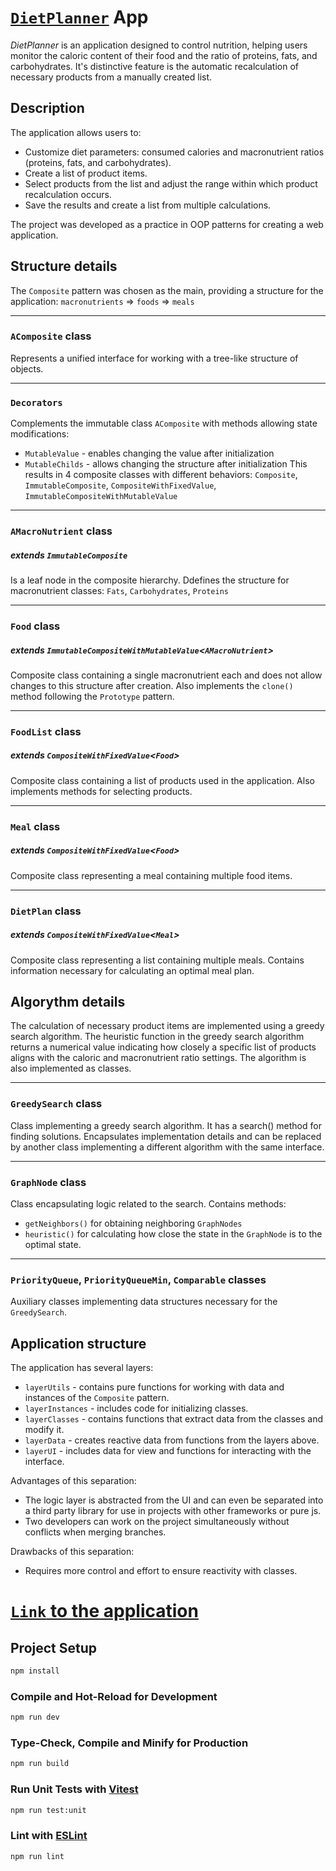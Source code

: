 # [`DietPlanner`](https://diet-planer.vercel.app/) App

*DietPlanner* is an application designed to control nutrition, helping users monitor the caloric content of their food and the ratio of proteins, fats, and carbohydrates. It's distinctive feature is the automatic recalculation of necessary products from a manually created list.

## Description

The application allows users to:

- Customize diet parameters: consumed calories and macronutrient ratios (proteins, fats, and carbohydrates).
- Create a list of product items.
- Select products from the list and adjust the range within which product recalculation occurs.
- Save the results and create a list from multiple calculations.

The project was developed as a practice in OOP patterns for creating a web application.


## Structure details
The `Composite` pattern was chosen as the main, providing a structure for the application:
`macronutrients` ⇒ `foods` ⇒ `meals`

___
### `AComposite` class
Represents a unified interface for working with a tree-like structure of objects.
___
### `Decorators`
Complements the immutable class `AComposite` with methods allowing state modifications:
- `MutableValue` - enables changing the value after initialization
- `MutableChilds` - allows changing the structure after initialization
This results in 4 composite classes with different behaviors: `Composite`, `ImmutableComposite`, `CompositeWithFixedValue`, `ImmutableCompositeWithMutableValue`
___
### `AMacroNutrient` class
##### extends `ImmutableComposite`
Is a leaf node in the composite hierarchy.
Ddefines the structure for macronutrient classes: `Fats`, `Carbohydrates`, `Proteins`
___
### `Food` class
##### extends `ImmutableCompositeWithMutableValue`<`AMacroNutrient`>
Composite class containing a single macronutrient each and does not allow changes to this structure after creation.
Also implements the `clone()` method following the `Prototype` pattern.
___
### `FoodList` class
##### extends `CompositeWithFixedValue`<`Food`>
Composite class containing a list of products used in the application.
Also implements methods for selecting products.
___
### `Meal` class
##### extends `CompositeWithFixedValue`<`Food`>
Composite class representing a meal containing multiple food items.
___
### `DietPlan` class
##### extends `CompositeWithFixedValue`<`Meal`>
Composite class representing a list containing multiple meals.
Contains information necessary for calculating an optimal meal plan.

## Algorythm details
The calculation of necessary product items are implemented using a greedy search algorithm. The heuristic function in the greedy search algorithm returns a numerical value indicating how closely a specific list of products aligns with the caloric and macronutrient ratio settings. The algorithm is also implemented as classes.

___
### `GreedySearch` class
Class implementing a greedy search algorithm. It has a search() method for finding solutions.
Encapsulates implementation details and can be replaced by another class implementing a different algorithm with the same interface.

___
### `GraphNode` class
Class encapsulating logic related to the search. Contains methods:
- `getNeighbors()` for obtaining neighboring `GraphNodes`
- `heuristic()` for calculating how close the state in the `GraphNode` is to the optimal state.
___
### `PriorityQueue`, `PriorityQueueMin`, `Comparable` classes
Auxiliary classes implementing data structures necessary for the `GreedySearch`.

## Application structure
The application has several layers:

- `layerUtils` - contains pure functions for working with data and instances of the `Composite` pattern.
- `layerInstances` - includes code for initializing classes.
- `layerClasses` - contains functions that extract data from the classes and modify it.
- `layerData` - creates reactive data from functions from the layers above.
- `layerUI` - includes data for view and functions for interacting with the interface.

Advantages of this separation:

- The logic layer is abstracted from the UI and can even be separated into a third party library for use in projects with other frameworks or pure js.
- Two developers can work on the project simultaneously without conflicts when merging branches.

Drawbacks of this separation:

- Requires more control and effort to ensure reactivity with classes.

# [`Link` to the application](https://diet-planer.vercel.app/)

## Project Setup

```sh
npm install
```

### Compile and Hot-Reload for Development

```sh
npm run dev
```

### Type-Check, Compile and Minify for Production

```sh
npm run build
```

### Run Unit Tests with [Vitest](https://vitest.dev/)

```sh
npm run test:unit
```

### Lint with [ESLint](https://eslint.org/)

```sh
npm run lint
```
